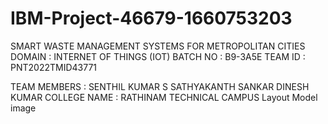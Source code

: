 # IBM-Project-46679-1660753203
SMART WASTE MANAGEMENT SYSTEMS FOR METROPOLITAN CITIES
DOMAIN : INTERNET OF THINGS (IOT)
BATCH NO : B9-3A5E
TEAM ID : PNT2022TMID43771

TEAM MEMBERS :
SENTHIL KUMAR S
SATHYAKANTH
SANKAR
DINESH KUMAR
COLLEGE NAME : RATHINAM TECHNICAL CAMPUS
Layout Model
image
